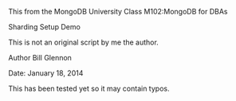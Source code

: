 This from the MongoDB University Class M102:MongoDB for DBAs

Sharding Setup Demo

This is not an original script by me the author.

Author Bill Glennon

Date: January 18, 2014

This has been tested yet so it may contain typos.
